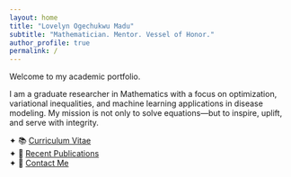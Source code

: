 ```yaml
---
layout: home
title: "Lovelyn Ogechukwu Madu"
subtitle: "Mathematician. Mentor. Vessel of Honor."
author_profile: true
permalink: /
---
```


Welcome to my academic portfolio.

I am a graduate researcher in Mathematics with a focus on optimization, variational inequalities, and machine learning applications in disease modeling. My mission is not only to solve equations—but to inspire, uplift, and serve with integrity.

✦ 📚 [Curriculum Vitae](files/Lovelyn_Madu_CV.pdf)  
✦ 🧠 [Recent Publications](publication/)  
✦ 💬 [Contact Me](mailto:lovelyn.madu1@louisiana.edu)
